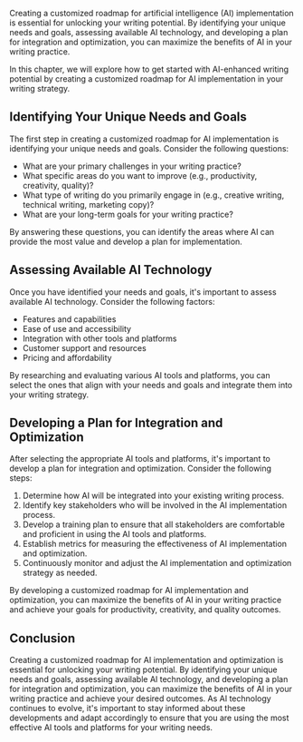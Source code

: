 
Creating a customized roadmap for artificial intelligence (AI) implementation is essential for unlocking your writing potential. By identifying your unique needs and goals, assessing available AI technology, and developing a plan for integration and optimization, you can maximize the benefits of AI in your writing practice.

In this chapter, we will explore how to get started with AI-enhanced writing potential by creating a customized roadmap for AI implementation in your writing strategy.

Identifying Your Unique Needs and Goals
---------------------------------------

The first step in creating a customized roadmap for AI implementation is identifying your unique needs and goals. Consider the following questions:

* What are your primary challenges in your writing practice?
* What specific areas do you want to improve (e.g., productivity, creativity, quality)?
* What type of writing do you primarily engage in (e.g., creative writing, technical writing, marketing copy)?
* What are your long-term goals for your writing practice?

By answering these questions, you can identify the areas where AI can provide the most value and develop a plan for implementation.

Assessing Available AI Technology
---------------------------------

Once you have identified your needs and goals, it's important to assess available AI technology. Consider the following factors:

* Features and capabilities
* Ease of use and accessibility
* Integration with other tools and platforms
* Customer support and resources
* Pricing and affordability

By researching and evaluating various AI tools and platforms, you can select the ones that align with your needs and goals and integrate them into your writing strategy.

Developing a Plan for Integration and Optimization
--------------------------------------------------

After selecting the appropriate AI tools and platforms, it's important to develop a plan for integration and optimization. Consider the following steps:

1. Determine how AI will be integrated into your existing writing process.
2. Identify key stakeholders who will be involved in the AI implementation process.
3. Develop a training plan to ensure that all stakeholders are comfortable and proficient in using the AI tools and platforms.
4. Establish metrics for measuring the effectiveness of AI implementation and optimization.
5. Continuously monitor and adjust the AI implementation and optimization strategy as needed.

By developing a customized roadmap for AI implementation and optimization, you can maximize the benefits of AI in your writing practice and achieve your goals for productivity, creativity, and quality outcomes.

Conclusion
----------

Creating a customized roadmap for AI implementation and optimization is essential for unlocking your writing potential. By identifying your unique needs and goals, assessing available AI technology, and developing a plan for integration and optimization, you can maximize the benefits of AI in your writing practice and achieve your desired outcomes. As AI technology continues to evolve, it's important to stay informed about these developments and adapt accordingly to ensure that you are using the most effective AI tools and platforms for your writing needs.
